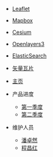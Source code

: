 * [Leaflet](leaflet/index)
* [Mapbox](mapbox/index)
* [Cesium](cesium/index)
* [Openlayers3](openlayers3/index)
* [ElasticSearch](elasticsearch/index)
* [矢量瓦片](/vectortile)
* [主页](/)

* 产品进度
  * [第一季度](sections/first-section/leaflet/index.md)
  * [第二季度](sections/second-section/leaflet/index.md)
* 维护人员
  * [潘卓然](zh-cn/configuration.md)
  * [程昌红](zh-cn/themes.md)
